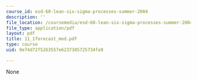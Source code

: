 ```yaml
---
course_id: esd-60-lean-six-sigma-processes-summer-2004
description: ''
file_location: /coursemedia/esd-60-lean-six-sigma-processes-summer-2004/9e74d72f5263557e6237385725734fa9_11_1forecast_mod.pdf
file_type: application/pdf
layout: pdf
title: 11_1forecast_mod.pdf
type: course
uid: 9e74d72f5263557e6237385725734fa9

---
```

None
